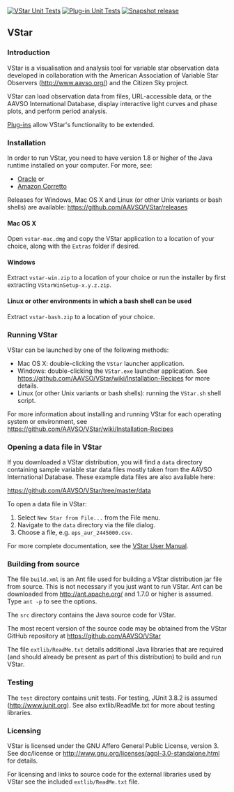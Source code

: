 [![VStar Unit Tests](https://github.com/AAVSO/VStar/actions/workflows/vstar-UT.yml/badge.svg)](https://github.com/AAVSO/VStar/actions/workflows/vstar-UT.yml)
[![Plug-in Unit Tests](https://github.com/AAVSO/VStar/actions/workflows/plugin-UT.yml/badge.svg)](https://github.com/AAVSO/VStar/actions/workflows/plugin-UT.yml)
[![Snapshot release](https://github.com/AAVSO/VStar/actions/workflows/daily-release.yml/badge.svg)](https://github.com/AAVSO/VStar/actions/workflows/daily-release.yml)
 <!--
[![ASCL Code Record](https://img.shields.io/badge/ascl-1407.013-blue.svg?colorB=262256)](https://ascl.net/1407.013)
 -->
## VStar

### Introduction
VStar is a visualisation and analysis tool for variable star observation data
developed in collaboration with the American Association of Variable Star 
Observers (http://www.aavso.org/) and the Citizen Sky project.

VStar can load observation data from files, URL-accessible data, or the AAVSO International 
Database, display interactive light curves and phase plots, and perform period 
analysis.

[Plug-ins](https://www.aavso.org/vstar-plugin-library) allow VStar's functionality to be extended.

### Installation
In order to run VStar, you need to have version 1.8 or higher of the Java 
runtime installed on your computer. For more, see:

* [Oracle](https://www.oracle.com/java/technologies/javase-jre8-downloads.html) or 
* [Amazon Corretto](https://docs.aws.amazon.com/corretto/latest/corretto-8-ug/downloads-list.html)

Releases for Windows, Mac OS X and Linux (or other Unix variants or bash shells)
are available: https://github.com/AAVSO/VStar/releases

#### Mac OS X
Open `vstar-mac.dmg` and copy the VStar application to a location of your choice, along with the `Extras` folder if desired.  

#### Windows
Extract `vstar-win.zip` to a location of your choice or run the installer by first extracting `VStarWinSetup-x.y.z.zip`.

#### Linux or other environments in which a bash shell can be used
Extract `vstar-bash.zip` to a location of your choice.

### Running VStar
VStar can be launched by one of the following methods:
* Mac OS X: double-clicking the `VStar` launcher application.
* Windows: double-clicking the `VStar.exe` launcher application. See https://github.com/AAVSO/VStar/wiki/Installation-Recipes for more details.
* Linux (or other Unix variants or bash shells): running the `VStar.sh` shell script.

For more information about installing and running VStar for each operating system or environment, see https://github.com/AAVSO/VStar/wiki/Installation-Recipes

### Opening a data file in VStar
If you downloaded a VStar distribution, you will find a `data` directory containing sample
variable star data files mostly taken from the AAVSO International Database. These example
data files are also available here:

   https://github.com/AAVSO/VStar/tree/master/data

To open a data file in VStar:

1. Select `New Star from File...` from the File menu.
2. Navigate to the `data` directory via the file dialog.
3. Choose a file, e.g. `eps_aur_2445000.csv`.

For more complete documentation, see the [VStar User Manual](https://github.com/AAVSO/VStar/blob/master/doc/user_manual/VStarUserManual.pdf).

### Building from source
The file `build.xml` is an Ant file used for building a VStar distribution jar 
file from source. This is not necessary if you just want to run VStar. Ant
can be downloaded from http://ant.apache.org/ and 1.7.0 or higher is assumed.
Type `ant -p` to see the options.

The `src` directory contains the Java source code for VStar.

The most recent version of the source code may be obtained from the VStar 
GitHub repository at https://github.com/AAVSO/VStar

The file `extlib/ReadMe.txt` details additional Java libraries that are
required (and should already be present as part of this distribution) to
build and run VStar.

### Testing
The `test` directory contains unit tests. For testing, JUnit 3.8.2 is 
assumed (http://www.junit.org). See also extlib/ReadMe.txt for more about testing libraries.

### Licensing
VStar is licensed under the GNU Affero General Public License, version 3.
See doc/license or http://www.gnu.org/licenses/agpl-3.0-standalone.html for
details.

For licensing and links to source code for the external libraries used by 
VStar see the included `extlib/ReadMe.txt` file.
